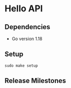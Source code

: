 # Hello API

## Dependencies
- Go version 1.18

## Setup
`sudo make setup`

## Release Milestones


